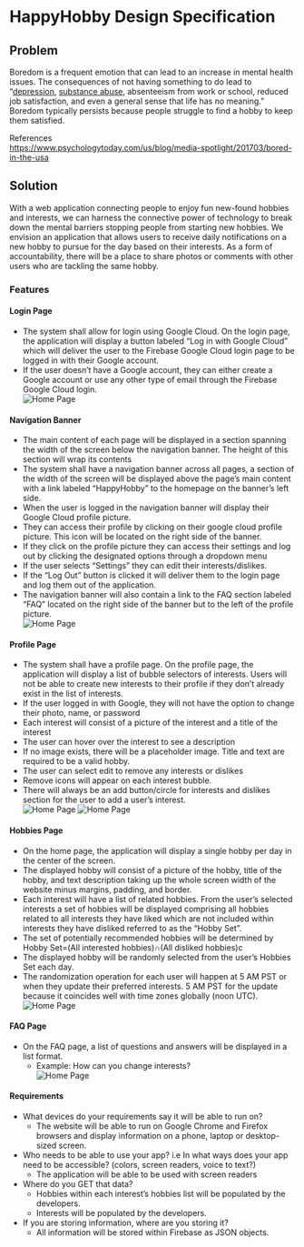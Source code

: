 # HappyHobby Design Specification

## Problem
Boredom is a frequent emotion that can lead to an increase in mental health issues. The consequences of not having something to do lead to “[depression](https://www.psychologytoday.com/us/basics/depression), [substance abuse](https://www.psychologytoday.com/us/basics/addiction), absenteeism from work or school, reduced job satisfaction, and even a general sense that life has no meaning.” Boredom typically persists because people struggle to find a hobby to keep them satisfied. 

References  
https://www.psychologytoday.com/us/blog/media-spotlight/201703/bored-in-the-usa

## Solution
With a web application connecting people to enjoy fun new-found hobbies and interests, we can harness the connective power of technology to break down the mental barriers stopping people from starting new hobbies. We envision an application that allows users to receive daily notifications on a new hobby to pursue for the day based on their interests. As a form of accountability, there will be a place to share photos or comments with other users who are tackling the same hobby.

### Features
#### Login Page
- The system shall allow for login using Google Cloud. On the login page, the application will display a button labeled “Log in with Google Cloud” which will deliver the user to the Firebase Google Cloud login page to be logged in with their Google account.
- If the user doesn’t have a Google account, they can either create a Google account or use any other type of email through the Firebase Google Cloud login.  
![Home Page](https://github.com/HappyHobby/HappyHobby/blob/master/Resources/Wireframes/LogIn.png)

#### Navigation Banner
- The main content of each page will be displayed in a section spanning the width of the screen below the navigation banner. The height of this section will wrap its contents
- The system shall have a navigation banner across all pages, a section of the width of the screen will be displayed above the page’s main content with a link labeled “HappyHobby” to the homepage on the banner’s left side.
- When the user is logged in the navigation banner will display their Google Cloud profile picture.
- They can access their profile by clicking on their google cloud profile picture. This icon will be located on the right side of the banner.
- If they click on the profile picture they can access their settings and log out by clicking the designated options through a dropdown menu
- If the user selects “Settings” they can edit their interests/dislikes.
- If the “Log Out” button is clicked it will deliver them to the login page and log them out of the application. 
- The navigation banner will also contain a link to the FAQ section labeled “FAQ” located on the right side of the banner but to the left of the profile picture.  
![Home Page](https://github.com/HappyHobby/HappyHobby/blob/master/Resources/Wireframes/NavBar.png)

#### Profile Page
- The system shall have a profile page. On the profile page, the application will display a list of bubble selectors of interests. Users will not be able to create new interests to their profile if they don’t already exist in the list of interests. 
- If the user logged in with Google, they will not have the option to change their photo, name, or password
- Each interest will consist of a picture of the interest and a title of the interest
- The user can hover over the interest to see a description
- If no image exists, there will be a placeholder image. Title and text are required to be a valid hobby.
- The user can select edit to remove any interests or dislikes
- Remove icons will appear on each interest bubble.
- There will always be an add button/circle for interests and dislikes section for the user to add a user’s interest.  
![Home Page](https://github.com/HappyHobby/HappyHobby/blob/master/Resources/Wireframes/Profile.png)
![Home Page](https://github.com/HappyHobby/HappyHobby/blob/master/Resources/Wireframes/ProfileEdit.png)

#### Hobbies Page
- On the home page, the application will display a single hobby per day in the center of the screen.
- The displayed hobby will consist of a picture of the hobby, title of the hobby, and text description taking up the whole screen width of the website minus margins, padding, and border.
- Each interest will have a list of related hobbies. From the user’s selected interests a set of hobbies will be displayed comprising all hobbies related to all interests they have liked which are not included within interests they have disliked referred to as the “Hobby Set”.
- The set of potentially recommended hobbies will be determined by Hobby Set=(All interested hobbies)∩(All disliked hobbies)c
- The displayed hobby will be randomly selected from the user’s Hobbies Set each day.
- The randomization operation for each user will happen at 5 AM PST or when they update their preferred interests. 5 AM PST for the update because it coincides well with time zones globally (noon UTC).  
![Home Page](https://github.com/HappyHobby/HappyHobby/blob/master/Resources/Wireframes/HomePage.png)

#### FAQ Page
- On the FAQ page, a list of questions and answers will be displayed in a list format.
  - Example: How can you change interests?  
![Home Page](https://github.com/HappyHobby/HappyHobby/blob/master/Resources/Wireframes/FAQ.png)

#### Requirements
- What devices do your requirements say it will be able to run on?
  - The website will be able to run on Google Chrome and Firefox browsers and display information on a phone, laptop or desktop-sized screen.
- Who needs to be able to use your app? i.e In what ways does your app need to be accessible? (colors, screen readers, voice to text?)
  - The application will be able to be used with screen readers
- Where do you GET that data?
  - Hobbies within each interest’s hobbies list will be populated by the developers.
  - Interests will be populated by the developers.
- If you are storing information, where are you storing it?
  - All information will be stored within Firebase as JSON objects.
